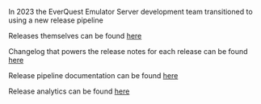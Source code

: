 In 2023 the EverQuest Emulator Server development team transitioned to using a new release pipeline 

Releases themselves can be found [here](https://github.com/EQEmu/Server/releases)

Changelog that powers the release notes for each release can be found [here](https://github.com/EQEmu/Server/blob/master/CHANGELOG.md)

Release pipeline documentation can be found [here](../../developer/release-pipeline.md) 

Release analytics can be found [here](http://spire.akkadius.com/dev/releases)